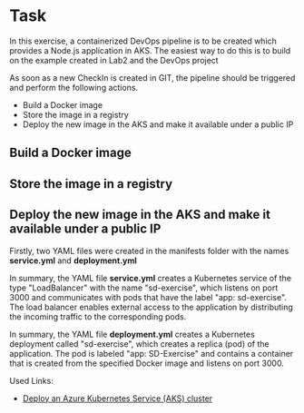 # Task
In this exercise, a containerized DevOps pipeline is to be created which provides a Node.js application in AKS. The easiest way to do this is to build on the example created in Lab2 and the DevOps project

As soon as a new CheckIn is created in GIT, the pipeline should be triggered and perform the following actions.
- Build a Docker image
- Store the image in a registry
- Deploy the new image in the AKS and make it available under a public IP

## Build a Docker image

## Store the image in a registry

## Deploy the new image in the AKS and make it available under a public IP

Firstly, two YAML files were created in the manifests folder with the names **service.yml** and **deployment.yml** <br>

In summary, the YAML file **service.yml** creates a Kubernetes service of the type "LoadBalancer" with the name "sd-exercise", which listens on port 3000 and communicates with pods that have the label "app: sd-exercise". The load balancer enables external access to the application by distributing the incoming traffic to the corresponding pods. <br>

In summary, the YAML file **deployment.yml** creates a Kubernetes deployment called "sd-exercise", which creates a replica (pod) of the application. The pod is labeled "app: SD-Exercise" and contains a container that is created from the specified Docker image and listens on port 3000.

Used Links:
- [Deploy an Azure Kubernetes Service (AKS) cluster](https://learn.microsoft.com/en-us/azure/aks/learn/quick-kubernetes-deploy-portal?tabs=azure-cli)


